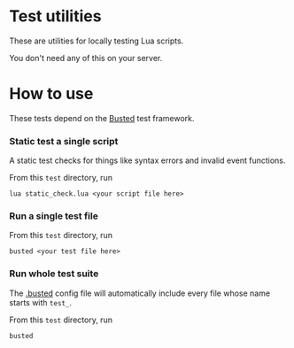 # Test utilities
These are utilities for locally testing Lua scripts.

You don't need any of this on your server.

# How to use
These tests depend on the [Busted](https://lunarmodules.github.io/busted/) test framework.

### Static test a single script
A static test checks for things like syntax errors and invalid event functions.

From this `test` directory, run
```
lua static_check.lua <your script file here>
```

### Run a single test file
From this `test` directory, run
```
busted <your test file here>
```

### Run whole test suite
The [.busted](.busted) config file will automatically include every file whose
name starts with `test_`.

From this `test` directory, run
```
busted
```
